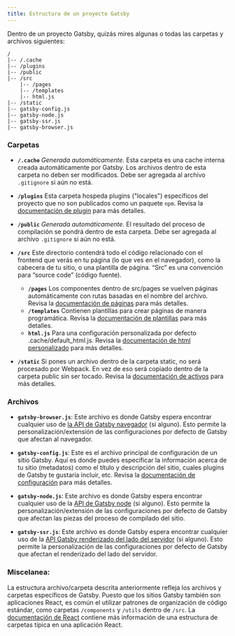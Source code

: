 ```yaml
---
title: Estructura de un proyecto Gatsby
---
```


Dentro de un proyecto Gatsby, quizás mires algunas o todas las carpetas y archivos siguientes:

```text
/
|-- /.cache
|-- /plugins
|-- /public
|-- /src
    |-- /pages
    |-- /templates
    |-- html.js
|-- /static
|-- gatsby-config.js
|-- gatsby-node.js
|-- gatsby-ssr.js
|-- gatsby-browser.js
```

### Carpetas

- **`/.cache`** _Generada automáticamente._ Esta carpeta es una cache interna creada automáticamente por Gatsby. Los archivos dentro de esta carpeta no deben ser modificados. Debe ser agregada al archivo `.gitignore` si aún no está.

- **`/plugins`** Esta carpeta hospeda plugins ("locales") específicos del proyecto que no son publicados como un paquete `npm`. Revisa la [documentación de plugin](/docs/plugins/) para más detalles.

- **`/public`** _Generada automáticamente._ El resultado del proceso de compilación se pondrá dentro de esta carpeta. Debe ser agregada al archivo `.gitignore` si aún no está.

- **`/src`** Este directorio contendrá todo el código relacionado con el frontend que verás en tu página (lo que ves en el navegador), como la cabecera de tu sitio, o una plantilla de página. “Src” es una convención para “source code” (código fuente).

  - **`/pages`** Los componentes dentro de src/pages se vuelven páginas automáticamente con rutas basadas en el nombre del archivo. Revisa la [documentación de páginas](/docs/recipes/pages-layouts) para más detalles.
  - **`/templates`** Contienen plantillas para crear páginas de manera programática. Revisa la [documentación de plantillas](/docs/building-with-components/#page-template-components) para más detalles.
  - **`html.js`** Para una configuración personalizada por defecto .cache/default_html.js. Revisa la [documentación de html personalizado](/docs/custom-html/) para más detalles.

- **`/static`** Si pones un archivo dentro de la carpeta static, no será procesado por Webpack. En vez de eso será copiado dentro de la carpeta public sin ser tocado. Revisa la [documentación de activos](/docs/static-folder/#adding-assets-outside-of-the-module-system) para más detalles.

### Archivos

- **`gatsby-browser.js`**: Este archivo es donde Gatsby espera encontrar cualquier uso de [la API de Gatsby navegador](/docs/browser-apis/) (si alguno). Esto permite la personalización/extensión de las configuraciones por defecto de Gatsby que afectan al navegador.

- **`gatsby-config.js`**: Este es el archivo principal de configuración de un sitio Gatsby. Aquí es donde puedes especificar la información acerca de tu sitio (metadatos) como el título y descripción del sitio, cuales plugins de Gatsby te gustaría incluir, etc. Revisa la [documentación de configuración](/docs/gatsby-config/) para más detalles.

- **`gatsby-node.js`**: Este archivo es donde Gatsby espera encontrar cualquier uso de la [API de Gatsby node](/docs/node-apis/) (si alguno). Esto permite la personalización/extensión de las configuraciones por defecto de Gatsby que afectan las piezas del proceso de compilado del sitio.

- **`gatsby-ssr.js`**: Este archivo es donde Gatsby espera encontrar cualquier uso de la [API Gatsby renderizado del lado del servidor](/docs/ssr-apis/) (si alguno). Esto permite la personalización de las configuraciones por defecto de Gatsby que afectan el renderizado del lado del servidor.

### Miscelanea:

La estructura archivo/carpeta descrita anteriormente refleja los archivos y carpetas específicos de Gatsby. Puesto que los sitios Gatsby también son aplicaciones React, es común el utilizar patrones de organización de código estándar, como carpetas `/components` y `/utils` dentro de `/src`. La [documentación de React](https://reactjs.org/docs/faq-structure.html) contiene más información de una estructura de carpetas típica en una aplicación React.